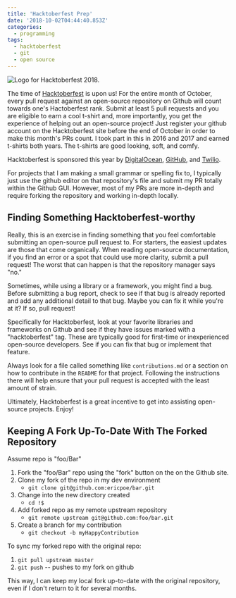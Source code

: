 ```yaml
---
title: 'Hacktoberfest Prep'
date: '2018-10-02T04:44:40.853Z'
categories:
  - programming
tags:
  - hacktoberfest
  - git
  - open source
---
```


![Logo for Hacktoberfest 2018.](images/Hacktoberfest_2018_opengraph_1200x630.png 'Logo courtesy of Hacktoberfest 2018')

The time of [Hacktoberfest](https://hacktoberfest.digitalocean.com/) is upon us! For the entire month of October, every pull request against an open-source repository on Github will count towards one's Hactoberfest rank. Submit at least 5 pull requests and you are eligible to earn a cool t-shirt and, more importantly, you get the experience of helping out an open-source project! Just register your github account on the Hacktoberfest site before the end of October in order to make this month's PRs count. I took part in this in 2016 and 2017 and earned t-shirts both years. The t-shirts are good looking, soft, and comfy.

Hacktoberfest is sponsored this year by [DigitalOcean](https://www.digitalocean.com/), [GitHub](https://github.com/), and [Twilio](https://www.twilio.com).

For projects that I am making a small grammar or spelling fix to, I typically just use the github editor on that repository's file and submit my PR totally within the Github GUI. However, most of my PRs are more in-depth and require forking the repository and working in-depth locally.

## Finding Something Hacktoberfest-worthy

Really, this is an exercise in finding something that you feel comfortable submitting an open-source pull request to. For starters, the easiest updates are those that come organically. When reading open-source documentation, if you find an error or a spot that could use more clarity, submit a pull request! The worst that can happen is that the repository manager says "no."

Sometimes, while using a library or a framework, you might find a bug. Before submitting a bug report, check to see if that bug is already reported and add any additional detail to that bug. Maybe you can fix it while you're at it? If so, pull request!

Specifically for Hacktoberfest, look at your favorite libraries and frameworks on Github and see if they have issues marked with a "hacktoberfest" tag. These are typically good for first-time or inexperienced open-source developers. See if you can fix that bug or implement that feature.

Always look for a file called something like `contributions.md` or a section on how to contribute in the `README` for that project. Following the instructions there will help ensure that your pull request is accepted with the least amount of strain.

Ultimately, Hacktoberfest is a great incentive to get into assisting open-source projects. Enjoy!

## Keeping A Fork Up-To-Date With The Forked Repository

Assume repo is "foo/Bar"

1. Fork the "foo/Bar" repo using the "fork" button on the on the Github site.
1. Clone my fork of the repo in my dev environment
   - `git clone git@github.com:ericpoe/bar.git`
1. Change into the new directory created
   - `cd !$`
1. Add forked repo as my remote upstream repository
   - `git remote upstream git@github.com:foo/bar.git`
1. Create a branch for my contribution
   - `git checkout -b myHappyContribution`

To sync my forked repo with the original repo:

1. `git pull upstream master`
1. `git push` -- pushes to my fork on github

This way, I can keep my local fork up-to-date with the original repository, even if I don't return to it for several months.
